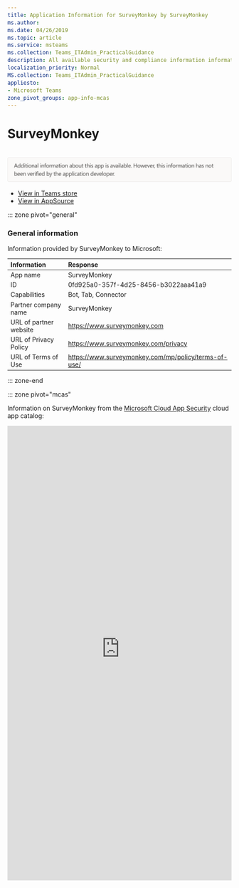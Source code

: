 ```yaml
---
title: Application Information for SurveyMonkey by SurveyMonkey
ms.author: 
ms.date: 04/26/2019
ms.topic: article
ms.service: msteams
ms.collection: Teams_ITAdmin_PracticalGuidance
description: All available security and compliance information information for SurveyMonkey, its data handling policies, its Microsoft Cloud App Security app catalog information, and security/compliance information in the CSA STAR registry.
localization_priority: Normal
MS.collection: Teams_ITAdmin_PracticalGuidance
appliesto:
- Microsoft Teams
zone_pivot_groups: app-info-mcas
---
```

# SurveyMonkey

<br/><img alt="Non-attested image" src="./images/unattested.png" width="650"/>

* <a href="https://teams.microsoft.com/l/app/0fd925a0-357f-4d25-8456-b3022aaa41a9" target="_blank">View in Teams store</a>
* <a href="https://appsource.microsoft.com/en-us/product/office/WA104381088" target="_blank">View in AppSource</a>

::: zone pivot="general"

### General information

Information provided by SurveyMonkey to Microsoft:

| **Information** | **Response** |
|:----------------|:-------------|
| App name | SurveyMonkey |
| ID | 0fd925a0-357f-4d25-8456-b3022aaa41a9 |
| Capabilities | Bot, Tab, Connector |
| Partner company name | SurveyMonkey |
| URL of partner website | <https://www.surveymonkey.com> |
| URL of Privacy Policy | <https://www.surveymonkey.com/privacy> |
| URL of Terms of Use | <https://www.surveymonkey.com/mp/policy/terms-of-use/> |

::: zone-end


::: zone pivot="mcas"

Information on SurveyMonkey from the [Microsoft Cloud App Security](https://www.microsoft.com/en-us/enterprise-mobility-security/cloud-app-security) cloud app catalog:

<iframe height='1020' title='Microsoft Cloud App Security Information' src='https://3ca685143b5b46b4b0e5266dadf2e97c.codepen.website/#/dashboard/12024' frameborder='no'  style='width: 100%;'>

<a href="https://3ca685143b5b46b4b0e5266dadf2e97c.codepen.website/#/dashboard/12024" target="_blank">View in a new tab</a>

::: zone-end

